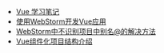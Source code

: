 * [Vue 学习笔记](client/vue/)
* [使用WebStorm开发Vue应用](client/vue/chapter/000001)
* [WebStorm中不识别项目中别名@的解决方法](client/vue/chapter/000002)
* [Vue组件化项目结构介绍](client/vue/chapter/000003)